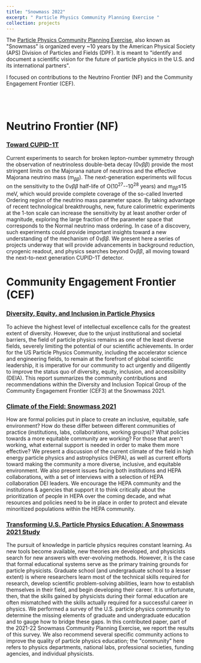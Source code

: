 ```yaml
---
title: "Snowmass 2022"
excerpt: " Particle Physics Community Planning Exercise "
collection: projects
---
```


The [Particle Physics Community Planning Exercise](https://snowmass21.org/), also known as "Snowmass" is organized every ~10 years by the American Physical Society (APS) Division of Particles and Fields (DPF). It is meant to "identify and document a scientific vision for the future of particle physics in the U.S. and its international partners". 

I focused on contributions to the Neutrino Frontier (NF) and the Community Engagement Frontier (CEF). 

<br><br>

# Neutrino Frontier (NF)

### [Toward CUPID-1T](/publication/2022-08-04-TowardCUPID1T)
<!-- [Armatol, A. et al. Toward CUPID-1T. arXiv:2203.08386 [nucl-ex] (2022) doi:10.48550/arXiv.2203.08386.](https://arxiv.org/abs/2203.08386) -->

Current experiments to search for broken lepton-number symmetry through the observation of neutrinoless double-beta decay (0$\nu\beta\beta$) provide the most stringent limits on the Majorana nature of neutrinos and the effective Majorana neutrino mass (m<sub>$\beta\beta$</sub>). The next-generation experiments will focus on the sensitivity to the 0$\nu\beta\beta$ half-life of O(10<sup>27</sup>--10<sup>28</sup> years) and m<sub>$\beta\beta$</sub>$\le$15 meV, which would provide complete coverage of the so-called Inverted Ordering region of the neutrino mass parameter space. By taking advantage of recent technological breakthroughs, new, future calorimetric experiments at the 1-ton scale can increase the sensitivity by at least another order of magnitude, exploring the large fraction of the parameter space that corresponds to the Normal neutrino mass ordering. In case of a discovery, such experiments could provide important insights toward a new understanding of the mechanism of 0$\nu\beta\beta$. We present here a series of projects underway that will provide advancements in background reduction, cryogenic readout, and physics searches beyond 0$\nu\beta\beta$, all moving toward the next-to-next generation CUPID-1T detector. 



# Community Engagement Frontier (CEF)

### [Diversity, Equity, and Inclusion in Particle Physics](/publication/2022-09-26-DEITopicalGroupReport)

<!-- [Bonifazi, C. et al. Diversity, Equity, and Inclusion in Particle Physics. arXiv:2209.12377 [physics.soc-ph] (2022) doi:10.48550/arXiv.2209.12377.](https://arxiv.org/abs/2209.12377) -->

To achieve the highest level of intellectual excellence calls for the greatest extent of diversity. However, due to the unjust institutional and societal barriers, the field of particle physics remains as one of the least diverse fields, severely limiting the potential of our scientific achievements. In order for the US Particle Physics Community, including the accelerator science and engineering fields, to remain at the forefront of global scientific leadership, it is imperative for our community to act urgently and diligently to improve the status quo of diversity, equity, inclusion, and accessibility (DEIA). This report summarizes the community contributions and recommendations within the Diversity and Inclusion Topical Group of the Community Engagement Frontier (CEF3) at the Snowmass 2021. 



### [Climate of the Field: Snowmass 2021](/publication/2022-09-29-ClimateOfTheField)

<!-- [Hansen, E. V. et al. Climate of the Field: Snowmass 2021. arXiv.2204.03713 [physics.soc-ph] (2022) doi:10.48550/arXiv.2204.03713.'](https://arxiv.org/abs/2204.03713) -->

How are formal policies put in place to create an inclusive, equitable, safe environment? How do these differ between different communities of practice (institutions, labs, collaborations, working groups)? What policies towards a more equitable community are working? For those that aren't working, what external support is needed in order to make them more effective? We present a discussion of the current climate of the field in high energy particle physics and astrophysics (HEPA), as well as current efforts toward making the community a more diverse, inclusive, and equitable environment. We also present issues facing both institutions and HEPA collaborations, with a set of interviews with a selection of HEPA collaboration DEI leaders. We encourage the HEPA community and the institutions & agencies that support it to think critically about the prioritization of people in HEPA over the coming decade, and what resources and policies need to be in place in order to protect and elevate minoritized populations within the HEPA community. 


### [Transforming U.S. Particle Physics Education: A Snowmass 2021 Study](/publication/2022-04-19-TransformingParticlePhysics)

<!-- [Bitter, O., Hansen, E. V., Kravitz, S., Velan, V. & You, Y. Transforming U.S. Particle Physics Education: A Snowmass 2021 Study. arXiv:2204.08983 [physics.ed-ph] (2022) doi:10.48550/arXiv.2204.08983.](https://arxiv.org/abs/2204.08983) -->

The pursuit of knowledge in particle physics requires constant learning. As new tools become available, new theories are developed, and physicists search for new answers with ever-evolving methods. However, it is the case that formal educational systems serve as the primary training grounds for particle physicists. Graduate school (and undergraduate school to a lesser extent) is where researchers learn most of the technical skills required for research, develop scientific problem-solving abilities, learn how to establish themselves in their field, and begin developing their career. It is unfortunate, then, that the skills gained by physicists during their formal education are often mismatched with the skills actually required for a successful career in physics. We performed a survey of the U.S. particle physics community to determine the missing elements of graduate and undergraduate education and to gauge how to bridge these gaps. In this contributed paper, part of the 2021-22 Snowmass Community Planning Exercise, we report the results of this survey. We also recommend several specific community actions to improve the quality of particle physics education; the "community" here refers to physics departments, national labs, professional societies, funding agencies, and individual physicists. 

